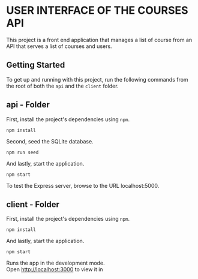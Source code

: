 # USER INTERFACE OF THE COURSES API

This project is a front end application that manages a list of course from an API that serves a list of courses and users.


## Getting Started

To get up and running with this project, run the following commands from the root of both the `api` and  the `client` folder.

## api - Folder

First, install the project's dependencies using `npm`.

```
npm install

```

Second, seed the SQLite database.

```
npm run seed
```

And lastly, start the application.

```
npm start
```

To test the Express server, browse to the URL localhost:5000.


## client - Folder

First, install the project's dependencies using `npm`.

```
npm install

```

And lastly, start the application.

```
npm start
```

Runs the app in the development mode.<br />
Open [http://localhost:3000](http://localhost:3000) to view it in
